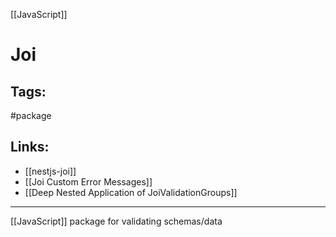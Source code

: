 [[JavaScript]]

# Joi

## Tags:
#package 

## Links:
- [[nestjs-joi]]
- [[Joi Custom Error Messages]]
- [[Deep Nested Application of JoiValidationGroups]]

---

[[JavaScript]] package for validating schemas/data


